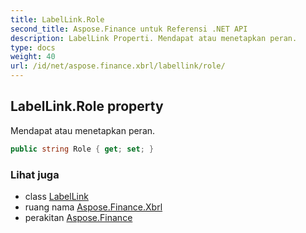 ```yaml
---
title: LabelLink.Role
second_title: Aspose.Finance untuk Referensi .NET API
description: LabelLink Properti. Mendapat atau menetapkan peran.
type: docs
weight: 40
url: /id/net/aspose.finance.xbrl/labellink/role/
---
```

## LabelLink.Role property

Mendapat atau menetapkan peran.

```csharp
public string Role { get; set; }
```

### Lihat juga

* class [LabelLink](../)
* ruang nama [Aspose.Finance.Xbrl](../../labellink/)
* perakitan [Aspose.Finance](../../../)



